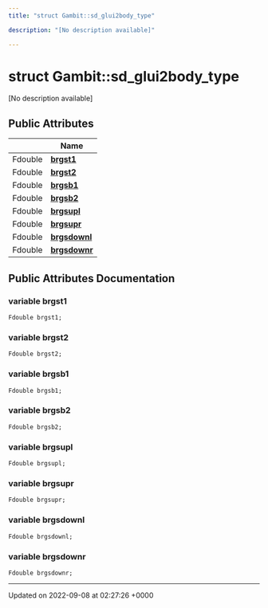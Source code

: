 ```yaml
---
title: "struct Gambit::sd_glui2body_type"

description: "[No description available]"

---
```


# struct Gambit::sd_glui2body_type



[No description available]

## Public Attributes

|                | Name           |
| -------------- | -------------- |
| Fdouble | **[brgst1](/documentation/code/classes/structgambit_1_1sd__glui2body__type/#variable-brgst1)**  |
| Fdouble | **[brgst2](/documentation/code/classes/structgambit_1_1sd__glui2body__type/#variable-brgst2)**  |
| Fdouble | **[brgsb1](/documentation/code/classes/structgambit_1_1sd__glui2body__type/#variable-brgsb1)**  |
| Fdouble | **[brgsb2](/documentation/code/classes/structgambit_1_1sd__glui2body__type/#variable-brgsb2)**  |
| Fdouble | **[brgsupl](/documentation/code/classes/structgambit_1_1sd__glui2body__type/#variable-brgsupl)**  |
| Fdouble | **[brgsupr](/documentation/code/classes/structgambit_1_1sd__glui2body__type/#variable-brgsupr)**  |
| Fdouble | **[brgsdownl](/documentation/code/classes/structgambit_1_1sd__glui2body__type/#variable-brgsdownl)**  |
| Fdouble | **[brgsdownr](/documentation/code/classes/structgambit_1_1sd__glui2body__type/#variable-brgsdownr)**  |

## Public Attributes Documentation

### variable brgst1

```
Fdouble brgst1;
```


### variable brgst2

```
Fdouble brgst2;
```


### variable brgsb1

```
Fdouble brgsb1;
```


### variable brgsb2

```
Fdouble brgsb2;
```


### variable brgsupl

```
Fdouble brgsupl;
```


### variable brgsupr

```
Fdouble brgsupr;
```


### variable brgsdownl

```
Fdouble brgsdownl;
```


### variable brgsdownr

```
Fdouble brgsdownr;
```


-------------------------------

Updated on 2022-09-08 at 02:27:26 +0000